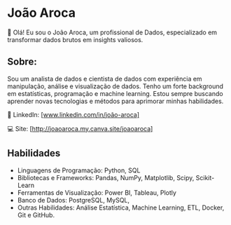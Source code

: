 # **João Aroca**

👋 Olá! Eu sou o João Aroca, um profissional de Dados, especializado em transformar dados brutos em insights valiosos.

## Sobre:

Sou um analista de dados e cientista de dados com experiência em manipulação, análise e visualização de dados. Tenho um forte background em estatísticas, programação e machine learning. Estou sempre buscando aprender novas tecnologias e métodos para aprimorar minhas habilidades.


🔗 LinkedIn: [www.linkedin.com/in/joão-aroca]

💻 Site: [http://joaoaroca.my.canva.site/joaoaroca]

## Habilidades

- Linguagens de Programação: Python, SQL
- Bibliotecas e Frameworks: Pandas, NumPy, Matplotlib, Scipy, Scikit-Learn
- Ferramentas de Visualização: Power BI, Tableau, Plotly
- Banco de Dados: PostgreSQL, MySQL, 
- Outras Habilidades: Análise Estatística, Machine Learning, ETL, Docker, Git e GitHub.
